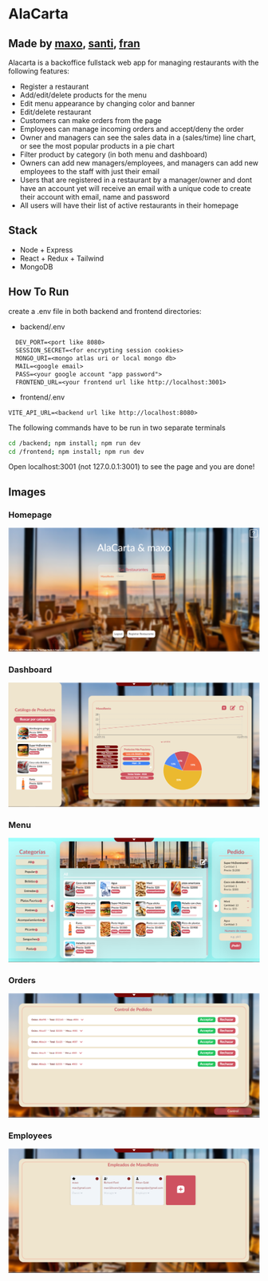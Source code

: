 # AlaCarta

## Made by [maxo](https://github.com/maxogod), [santi](https://github.com/SantiSev), [fran](https://github.com/FranGuti)

Alacarta is a backoffice fullstack web app for managing restaurants with the following features:

* Register a restaurant
* Add/edit/delete products for the menu
* Edit menu appearance by changing color and banner
* Edit/delete restaurant
* Customers can make orders from the page
* Employees can manage incoming orders and accept/deny the order
* Owner and managers can see the sales data in a (sales/time) line chart, or see the most popular products in a pie chart
* Filter product by category (in both menu and dashboard)
* Owners can add new managers/employees, and managers can add new employees to the staff with just their email
* Users that are registered in a restaurant by a manager/owner and dont have an account yet will receive an email with a unique code to create their account with email, name and password
* All users will have their list of active restaurants in their homepage

## Stack

* Node + Express
* React + Redux + Tailwind
* MongoDB

## How To Run

create a .env file in both backend and frontend directories:

* backend/.env

```raw
  DEV_PORT=<port like 8080>
  SESSION_SECRET=<for encrypting session cookies>
  MONGO_URI=<mongo atlas uri or local mongo db>
  MAIL=<google email>
  PASS=<your google account "app password">
  FRONTEND_URL=<your frontend url like http://localhost:3001>
```

* frontend/.env

```raw
VITE_API_URL=<backend url like http://localhost:8080>
```

The following commands have to be run in two separate terminals

```bash
cd /backend; npm install; npm run dev
cd /frontend; npm install; npm run dev
```

Open localhost:3001 (not 127.0.0.1:3001) to see the page and you are done!

## Images

### Homepage

![homepage](./img/1.png)

### Dashboard

![dashboard](./img/2.png)

### Menu

![menu](./img/3.png)

### Orders

![orders control](./img/4.png)

### Employees

![employees section](./img/5.png)
